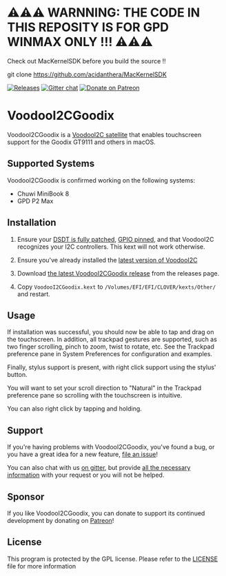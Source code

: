 # ⚠️⚠️⚠️ WARNNING: THE CODE IN THIS REPOSITY IS FOR GPD WINMAX ONLY !!! ⚠️⚠️⚠️
Check out MacKernelSDK before you build the source !!

git clone https://github.com/acidanthera/MacKernelSDK

[![Releases](https://img.shields.io/github/release/lazd/VoodooI2CGoodix.svg)](https://github.com/lazd/VoodooI2CGoodix/releases) 
[![Gitter chat](https://img.shields.io/gitter/room/nwjs/nw.js.svg?colorB=ed1965)](https://gitter.im/lazd/VoodooI2CGoodix) 
[![Donate on Patreon](https://img.shields.io/badge/patreon-donate-green.svg)](https://www.patreon.com/lazd)



# VoodooI2CGoodix

VoodooI2CGoodix is a [VoodooI2C satellite](https://github.com/alexandred/VoodooI2C) that enables touchscreen support for the Goodix GT9111 and others in macOS.

## Supported Systems

VoodooI2CGoodix is confirmed working on the following systems:

* Chuwi MiniBook 8
* GPD P2 Max

## Installation

1. Ensure your [DSDT is fully patched](https://github.com/alexandred/VoodooI2C-Patches), [GPIO pinned](https://voodooi2c.github.io/#GPIO%20Pinning/GPIO%20Pinning), and that VoodooI2C recognizes your I2C controllers. This kext will not work otherwise.

2. Ensure you've already installed the [latest version of VoodooI2C](https://github.com/alexandred/VoodooI2C/releases)

3. Download [the latest VoodooI2CGoodix release](https://github.com/lazd/VoodooI2CGoodix/releases) from the releases page.

4. Copy `VoodooI2CGoodix.kext` to `/Volumes/EFI/EFI/CLOVER/kexts/Other/` and restart.

## Usage

If installation was successful, you should now be able to tap and drag on the touchscreen. In addition, all trackpad gestures are supported, such as two finger scrolling, pinch to zoom, twist to rotate, etc. See the Trackpad preference pane in System Preferences for configuration and examples.

Finally, stylus support is present, with right click support using the stylus' button.

You will want to set your scroll direction to "Natural" in the Trackpad preference pane so scrolling with the touchscreen is intuitive.

You can also right click by tapping and holding.

## Support

If you're having problems with VoodooI2CGoodix, you've found a bug, or you have a great idea for a new feature, [file an issue](https://github.com/lazd/VoodooI2CGoodix/issues/new/choose)!

You can also chat with us [on gitter](https://gitter.im/lazd/VoodooI2CGoodix), but provide [all the necessary information](Troubleshooting.md) with your request or you will not be helped.

## Sponsor

If you like VoodooI2CGoodix, you can donate to support its continued development by donating on [Patreon](https://www.patreon.com/lazd)!

## License

This program is protected by the GPL license. Please refer to the [LICENSE](LICENSE) file for more information
